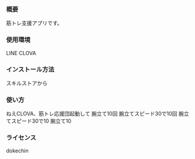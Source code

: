 ### 概要
筋トレ支援アプリです。

### 使用環境
LINE CLOVA

### インストール方法
スキルストアから

### 使い方
ねえCLOVA、筋トレ応援団起動して
腕立て10回
腕立てスピード30で10回
腕立てスピード30で10
腕立て10


### ライセンス
dokechin


